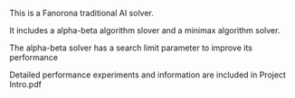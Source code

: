 
This is a Fanorona traditional AI solver.

It includes a alpha-beta algorithm slover and a minimax algorithm solver.

The alpha-beta solver has a search limit parameter to improve its performance

Detailed performance experiments and information are included in Project Intro.pdf
